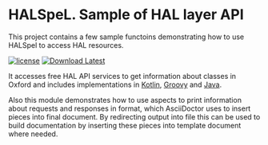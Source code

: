 # HALSpeL. Sample of HAL layer API

This project contains a few sample functoins demonstrating how to use HALSpel to access HAL resources.

[![license](https://img.shields.io/github/license/C06A/HALSpeL.svg)](https://github.com/C06A/HALSpeL/blob/master/LICENSE)
[![Download Latest](https://img.shields.io/badge/download-1.5.2-green.svg)](https://github.com/C06A/HALSpeL/releases/download/v1.5.2/hal-spel-1.5.2.jar)

It accesses free HAL API services to get information about classes in Oxford and includes implementations in
[Kotlin](https://github.com/C06A/HALSpeL/blob/develop/oxford/src/main/kotlin/oxford/Oxford.kt),
[Groovy](https://github.com/C06A/HALSpeL/blob/develop/oxford/src/main/groovy/oxford/OxfordG.groovy)
and
[Java](https://github.com/C06A/HALSpeL/blob/develop/oxford/src/main/java/oxford/OxfordJ.java).

Also this module demonstrates how to use aspects to print information about requests and responses in format,
which AsciiDoctor uses to insert pieces into final document.
By redirecting output into file this can be used to build documentation by inserting these pieces into
template document where needed.
